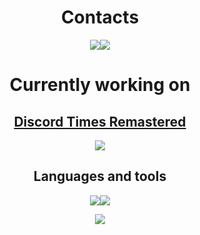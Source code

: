 <h1 align=center>Contacts</h2>  
<p align=center><a href=https://github.com/LedinecMing><img src=https://img.shields.io/badge/GitHub-%2312100E.svg?&style=for-the-badge&logo=Github&logoColor=white></a><a href=https://discordapp.com/users/583328855201153031><img src=https://img.shields.io/badge/Discord-%2312100E.svg?&style=for-the-badge&logo=Discord&logoColor=white></a></p>
<h1 align=center>Currently working on</h3>  
<h2 align=center><a href=https://github.com/LedinecMing/DiscordTimes_Remastered>Discord Times Remastered</a></h2>  
<p align=center><img src=https://github-readme-stats.vercel.app/api?username=LedinecMing&show_icons=true&theme=tokyonight&count_private=true></p> 
<h2 align=center>Languages and tools</h2>
<p align=center><img src=https://img.shields.io/badge/Lang-Python-blueviolet?style=for-the-badge&logo=python><img src=https://img.shields.io/badge/Lang-Rust-blueviolet?style=for-the-badge&logo=rust>
<p align=center><img src=https://komarev.com/ghpvc/?username=LedinecMing></p>

